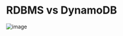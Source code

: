 # RDBMS vs DynamoDB

![image](https://user-images.githubusercontent.com/5827617/72401026-48885780-378e-11ea-9e11-7b0aa5e909e3.png)
